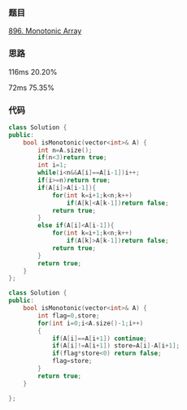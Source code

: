 ### 题目
[896. Monotonic Array](https://leetcode-cn.com/problems/monotonic-array/submissions/)
### 思路
116ms 20.20%

72ms 75.35%

### 代码
```c++
class Solution {
public:
    bool isMonotonic(vector<int>& A) {
        int n=A.size();
        if(n<3)return true;
        int i=1;
        while(i<n&&A[i]==A[i-1])i++;
        if(i>=n)return true;
        if(A[i]>A[i-1]){
            for(int k=i+1;k<n;k++)
                if(A[k]<A[k-1])return false;
            return true;
        }
        else if(A[i]<A[i-1]){
            for(int k=i+1;k<n;k++)
                if(A[k]>A[k-1])return false;
            return true;
        }
        return true;
    }
};
```
```c++
class Solution {
public:
    bool isMonotonic(vector<int>& A) {
        int flag=0,store;
        for(int i=0;i<A.size()-1;i++)
        {
            if(A[i]==A[i+1]) continue;
            if(A[i]!=A[i+1]) store=A[i]-A[i+1];
            if(flag*store<0) return false;
            flag=store;
        }
        return true;
    }

};
```
